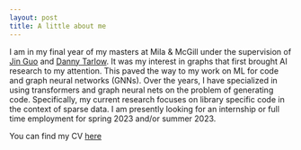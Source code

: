 ```yaml
---
layout: post
title: A little about me
---
```

I am in my final year of my masters at Mila & McGill under the supervision of [Jin Guo](https://www.cs.mcgill.ca/~jguo/) and [Danny Tarlow](https://research.google/people/DannyTarlow/). It was my interest in graphs that first brought AI research to my attention. This paved the way to my work on ML for code and graph neural networks (GNNs). Over the years, I have specialized in using transformers and graph neural nets on the problem of generating code. Specifically, my current research focuses on library specific code in the context of sparse data. I am presently looking for an internship or full time employment for spring 2023 and/or summer 2023. 

You can find my CV [here](https://raw.githubusercontent.com/justine-gehring/justine-gehring.github.io/master/images/Justine_Gehring_CV.pdf)

